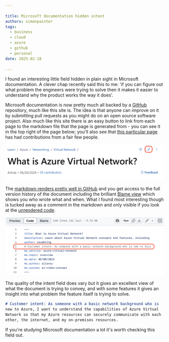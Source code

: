 ```yaml
---

title: Microsoft documentation hidden intent
authors: simonpainter
tags:
  - business
  - cloud
  - azure
  - github
  - personal
date: 2025-02-18

---
```


I found an interesting little field hidden in plain sight in Microsoft documentation. A clever chap recently said this to me: 'if you can figure out what problem the engineers were trying to solve then it makes it easier to understand why the product works the way it does'.
<!--truncate-->

Microsoft documentation is now pretty much all backed by a [GitHub](https://github.com/MicrosoftDocs) repository, much like this site is. The idea is that anyone can improve on it by submitting pull requests as you might do on an open source software project. Also much like this site there is an easy button to link from each page to the markdown file that the page is generated from - you can see it in the top right of the page below; you'll also see that [this particular page](https://learn.microsoft.com/en-us/azure/virtual-network/virtual-networks-overview) has had contributions from a fair few people.

![Screen capture showing edit button](img/edit_button.png)

The [markdown renders pretty well in GitHub](https://github.com/MicrosoftDocs/azure-docs/blob/main/articles/virtual-network/virtual-networks-overview.md) and you get access to the full version history of the document including the brilliant [Blame view](https://github.com/MicrosoftDocs/azure-docs/blame/main/articles/virtual-network/virtual-networks-overview.md) which shows you who wrote what and when. What I found most interesting though is tucked away as a comment in the markdown and only visible if you look at the [unrendered code](https://github.com/MicrosoftDocs/azure-docs/blob/main/articles/virtual-network/virtual-networks-overview.md?plain=1).

![Screen capture showing code](img/intent.png)

The quality of the intent field does vary but it gives an excellent view of what the document is trying to convey, and with some features it gives an insight into what problem the feature itself is trying to solve.

```markdown
# Customer intent: As someone with a basic network background who is 
new to Azure, I want to understand the capabilities of Azure Virtual
Network so that my Azure resources can securely communicate with each
other, the internet, and my on-premises resources.
```

If you're studying Microsoft documentation a lot it's worth checking this field out.